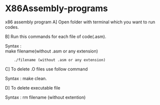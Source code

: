 # X86Assembly-programs
x86 assembly program
A] Open folder with terminal which you want to run codes.

B] Run this commands for each file of code(.asm).

Syntax :        	
	make filename(without .asm or any extension)

    	./filename (without .asm or any extension)

C] To delete .O files use follow command

Syntax :
        make clean.

D] To delete executable file

Syntax :
  		rm filename (without extention)
